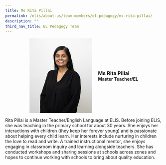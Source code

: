 ```yaml
---
title: Ms Rita Pillai
permalink: /elis/about-us/team-members/el-pedagogy/ms-rita-pillai/
description: ""
third_nav_title: EL Pedagogy Team
---
```

<div class="flex">
	<div class="imgCrop">
		<img src="/images/Team%20Members/Rita_Use%20for%20website.jpg" class="m-0"></div>
		<div class="flex-col">
		<h3 class="m-0"><strong>Ms Rita Pillai</strong></h3>
		<strong>Master Teacher/EL</strong>
	</div>
	</div>

<style>
	.m-0 {
		margin: 0 !important;
	}
	.flex {
		display: flex;
		justify-content: center;
		align-items: center; 
		gap: 20px;
	flex-wrap: wrap;
	}
.imgCrop {
    width: 200px !important;
    aspect-ratio: 5/6;
	overflow: hidden;
}
	.flex-col {
		display: flex;
		flex-direction: column;
	}
</style>

Rita Pillai is a Master Teacher/English Language at ELIS. Before joining ELIS, she was teaching in the primary school for about 30 years. She enjoys her interactions with children (they keep her forever young) and is passionate about helping every child learn. Her interests include nurturing in children the love to read and write. A trained instructional mentor, she enjoys engaging in classroom inquiry and learning alongside teachers. She has conducted workshops and sharing sessions at schools across zones and hopes to continue working with schools to bring about quality education.